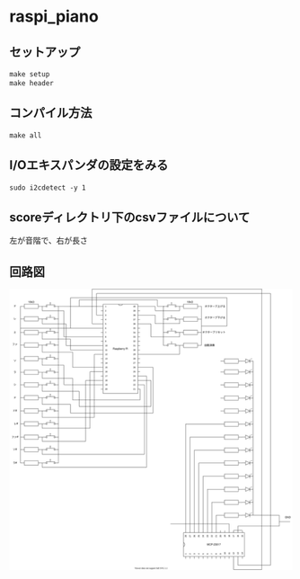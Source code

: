 # raspi_piano

## セットアップ
```
make setup
make header
```

## コンパイル方法

```
make all
```

## I/Oエキスパンダの設定をみる

```
sudo i2cdetect -y 1
```

## scoreディレクトリ下のcsvファイルについて

左が音階で、右が長さ


## 回路図

![](./image/circuit.drawio.svg)

